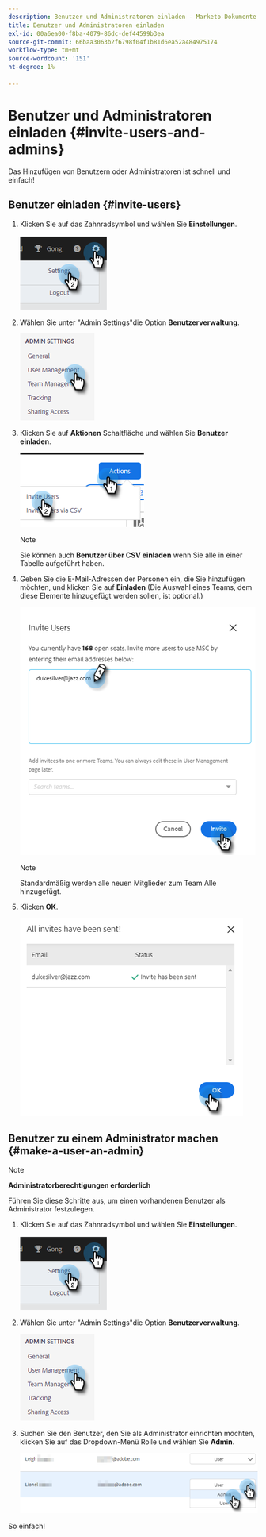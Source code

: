 ```yaml
---
description: Benutzer und Administratoren einladen - Marketo-Dokumente - Produktdokumentation
title: Benutzer und Administratoren einladen
exl-id: 00a6ea00-f8ba-4079-86dc-def44599b3ea
source-git-commit: 66baa3063b2f6798f04f1b81d6ea52a484975174
workflow-type: tm+mt
source-wordcount: '151'
ht-degree: 1%

---
```


# Benutzer und Administratoren einladen {#invite-users-and-admins}

Das Hinzufügen von Benutzern oder Administratoren ist schnell und einfach!

## Benutzer einladen {#invite-users}

1. Klicken Sie auf das Zahnradsymbol und wählen Sie **Einstellungen**.

   ![](assets/invite-users-and-admins-1.png)

1. Wählen Sie unter &quot;Admin Settings&quot;die Option **Benutzerverwaltung**.

   ![](assets/invite-users-and-admins-2.png)

1. Klicken Sie auf **Aktionen** Schaltfläche und wählen Sie **Benutzer einladen**.

   ![](assets/invite-users-and-admins-3.png)

   >[!NOTE]
   >
   >Sie können auch **Benutzer über CSV einladen** wenn Sie alle in einer Tabelle aufgeführt haben.

1. Geben Sie die E-Mail-Adressen der Personen ein, die Sie hinzufügen möchten, und klicken Sie auf **Einladen** (Die Auswahl eines Teams, dem diese Elemente hinzugefügt werden sollen, ist optional.)

   ![](assets/invite-users-and-admins-4.png)

   >[!NOTE]
   >
   >Standardmäßig werden alle neuen Mitglieder zum Team Alle hinzugefügt.

1. Klicken **OK**.

   ![](assets/invite-users-and-admins-5.png)

## Benutzer zu einem Administrator machen {#make-a-user-an-admin}

>[!NOTE]
>
>**Administratorberechtigungen erforderlich**

Führen Sie diese Schritte aus, um einen vorhandenen Benutzer als Administrator festzulegen.

1. Klicken Sie auf das Zahnradsymbol und wählen Sie **Einstellungen**.

   ![](assets/invite-users-and-admins-6.png)

1. Wählen Sie unter &quot;Admin Settings&quot;die Option **Benutzerverwaltung**.

   ![](assets/invite-users-and-admins-7.png)

1. Suchen Sie den Benutzer, den Sie als Administrator einrichten möchten, klicken Sie auf das Dropdown-Menü Rolle und wählen Sie **Admin**.

   ![](assets/invite-users-and-admins-8.png)

So einfach!
